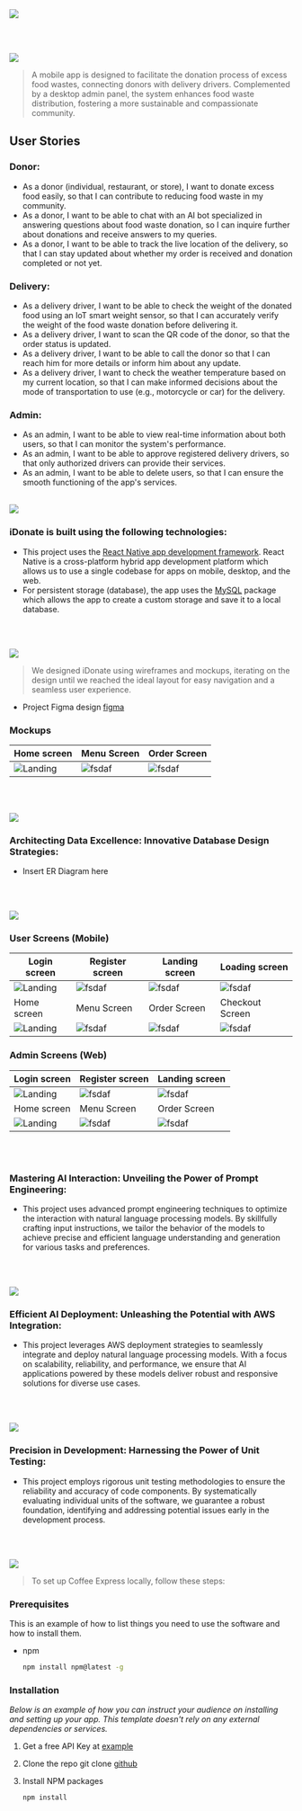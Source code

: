 <img src="./readme/title1.svg"/>

<br><br>

<!-- project philosophy -->
<img src="./readme/title2.svg"/>

> A mobile app is designed to facilitate the donation process of excess food wastes, connecting donors with delivery drivers. Complemented by a desktop admin panel, the system enhances food waste distribution, fostering a more sustainable and compassionate community.

## User Stories

### Donor:

- As a donor (individual, restaurant, or store), I want to donate excess food easily, so that I can contribute to reducing food waste in my community.
- As a donor, I want to be able to chat with an AI bot specialized in answering questions about food waste donation, so I can inquire further about donations and receive answers to my queries.
- As a donor, I want to be able to track the live location of the delivery, so that I can stay updated about whether my order is received and donation completed or not yet.

### Delivery:

- As a delivery driver, I want to be able to check the weight of the donated food using an IoT smart weight sensor, so that I can accurately verify the weight of the food waste donation before delivering it.
- As a delivery driver, I want to scan the QR code of the donor, so that the order status is updated.
- As a delivery driver, I want to be able to call the donor so that I can reach him for more details or inform him about any update.
- As a delivery driver, I want to check the weather temperature based on my current location, so that I can make informed decisions about the mode of transportation to use (e.g., motorcycle or car) for the delivery.

### Admin:

- As an admin, I want to be able to view real-time information about both users, so that I can monitor the system's performance.
- As an admin, I want to be able to approve registered delivery drivers, so that only authorized drivers can provide their services.
- As an admin, I want to be able to delete users, so that I can ensure the smooth functioning of the app's services.
  <br><br>

<!-- Tech stack -->
<img src="./readme/title3.svg"/>

### iDonate is built using the following technologies:

- This project uses the [React Native app development framework](https://reactnative.dev/). React Native is a cross-platform hybrid app development platform which allows us to use a single codebase for apps on mobile, desktop, and the web.
- For persistent storage (database), the app uses the [MySQL](https://www.mysql.com/) package which allows the app to create a custom storage and save it to a local database.

<br><br>

<!-- UI UX -->
<img src="./readme/title4.svg"/>

> We designed iDonate using wireframes and mockups, iterating on the design until we reached the ideal layout for easy navigation and a seamless user experience.

- Project Figma design [figma](https://www.figma.com/file/jy1EGWm9adA8Ke0EZDEZ08/Final-Project?type=design&node-id=20%3A144&mode=design&t=Mo1Ua8LI1zp9k3Fe-1)

### Mockups

| Home screen                             | Menu Screen                           | Order Screen                          |
| --------------------------------------- | ------------------------------------- | ------------------------------------- |
| ![Landing](./readme/demo/1440x1024.png) | ![fsdaf](./readme/demo/1440x1024.png) | ![fsdaf](./readme/demo/1440x1024.png) |

<br><br>

<!-- Database Design -->
<img src="./readme/title5.svg"/>

### Architecting Data Excellence: Innovative Database Design Strategies:

- Insert ER Diagram here

<br><br>

<!-- Implementation -->
<img src="./readme/title6.svg"/>

### User Screens (Mobile)

| Login screen                              | Register screen                         | Landing screen                          | Loading screen                          |
| ----------------------------------------- | --------------------------------------- | --------------------------------------- | --------------------------------------- |
| ![Landing](https://placehold.co/900x1600) | ![fsdaf](https://placehold.co/900x1600) | ![fsdaf](https://placehold.co/900x1600) | ![fsdaf](https://placehold.co/900x1600) |
| Home screen                               | Menu Screen                             | Order Screen                            | Checkout Screen                         |
| ![Landing](https://placehold.co/900x1600) | ![fsdaf](https://placehold.co/900x1600) | ![fsdaf](https://placehold.co/900x1600) | ![fsdaf](https://placehold.co/900x1600) |

### Admin Screens (Web)

| Login screen                            | Register screen                       | Landing screen                        |
| --------------------------------------- | ------------------------------------- | ------------------------------------- |
| ![Landing](./readme/demo/1440x1024.png) | ![fsdaf](./readme/demo/1440x1024.png) | ![fsdaf](./readme/demo/1440x1024.png) |
| Home screen                             | Menu Screen                           | Order Screen                          |
| ![Landing](./readme/demo/1440x1024.png) | ![fsdaf](./readme/demo/1440x1024.png) | ![fsdaf](./readme/demo/1440x1024.png) |

<br><br>

<!-- Prompt Engineering -->

### Mastering AI Interaction: Unveiling the Power of Prompt Engineering:

- This project uses advanced prompt engineering techniques to optimize the interaction with natural language processing models. By skillfully crafting input instructions, we tailor the behavior of the models to achieve precise and efficient language understanding and generation for various tasks and preferences.

<br><br>

<!-- AWS Deployment -->
<img src="./readme/title8.svg"/>

### Efficient AI Deployment: Unleashing the Potential with AWS Integration:

- This project leverages AWS deployment strategies to seamlessly integrate and deploy natural language processing models. With a focus on scalability, reliability, and performance, we ensure that AI applications powered by these models deliver robust and responsive solutions for diverse use cases.

<br><br>

<!-- Unit Testing -->
<img src="./readme/title9.svg"/>

### Precision in Development: Harnessing the Power of Unit Testing:

- This project employs rigorous unit testing methodologies to ensure the reliability and accuracy of code components. By systematically evaluating individual units of the software, we guarantee a robust foundation, identifying and addressing potential issues early in the development process.

<br><br>

<!-- How to run -->
<img src="./readme/title10.svg"/>

> To set up Coffee Express locally, follow these steps:

### Prerequisites

This is an example of how to list things you need to use the software and how to install them.

- npm
  ```sh
  npm install npm@latest -g
  ```

### Installation

_Below is an example of how you can instruct your audience on installing and setting up your app. This template doesn't rely on any external dependencies or services._

1. Get a free API Key at [example](https://example.com)
2. Clone the repo
   git clone [github](https://github.com/your_username_/Project-Name.git)
3. Install NPM packages

   ```sh
   npm install
   ```

   ```

   ```
